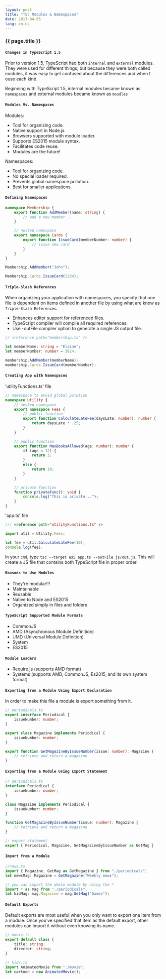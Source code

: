 ```yaml
---
layout: post
title: "TS: Modules & Namespaces"
date: 2017-04-05
lang: en-us
---
```


### {{ page.title }}

#### `Changes in TypeScript 1.5`

Prior to version 1.5, TypeScript had both `internal` and `external` modules. They were used for different things, but because they were both called modules, it was easy to get confused about the differences and when t ouse each kind.

Beginning with TypeScript 1.5, internal modules became known as `namespaces` and external modules became known as `moudles`

#### `Modules Vs. Namespaces`

Modules:
- Tool for organizing code.
- Native support in Node.js
- Browsers supported with module loader.
- Supports ES2015 module syntax.
- Facilitates code reuse.
- Modules are the future!

Namespaces:
- Tool for organizing code.
- No special loader required.
- Prevents global namespace pollution.
- Best for smaller applications.

#### `Defining Namespaces`

```typescript
namespace Membership {
    export function AddMember(name: string) {
        // add a new member...
    }

    // nested namespace
    export namespace Cards {
        export function IssueCard(memberNumber: number) {
            // issue new card
        }
    }
}

Membership.AddMember("John");

Membership.Cards.IssueCard(1234);
```

#### `Triple-Slash References`

When organizing your application with namespaces, you specify that one file is dependent on items defined in another file by using what are know as `Triple-Slash References`. 

- Enhances editor support for referenced files.
- TypeScript compiler will compile all required references.
- Use -outFile compiler option to generate a single JS output file.

```typescript
// <reference path="membership.ts" />

let memberName: string = "Elaine";
let memberNumber: number = 3824;

membership.AddMember(memberName);
membership.Cards.IssueCard(memberNumber);
```

#### `Creating App with Namespaces`

'utilityFunctions.ts' file
```typescript
// namespace to avoid global polution
namespace Utility {
    // nested namespace
    export namespace Fees {
        // public function
        export function CalculateLateFee(daysLate: number): number {
            return daysLate * .25;
        }
    }

    // public function 
    export function MaxBooksAllowed(age: number): number {
        if (age < 12) {
            return 3;
        }
        else {
            return 10;
        }
    }

    // private function
    function privateFunc(): void {
        console.log("This is private...");
    }
}
```

'app.ts' file
```typescript
/// <reference path="utilityFunctions.ts" />

import util = Utility.Fees;

let fee = util.CalculateLateFee(10);
console.log(fee);
```

In your `cmd`, type `tsc --target es5 app.ts --outFile js/out.js`. This will create a JS file that contains both TypeScript file in proper order.

#### `Reasons to Use Modules`

- They're modular!!!
- Maintainable
- Reusable
- Native to Node and ES2015
- Organized simply in files and folders

#### `TypeScript Supported Module Formats`

- CommonJS
- AMD (Asynchronous Module Definition)
- UMD (Universal Module Definition)
- System
- ES2015

#### `Module Loaders`

- Require.js (supports AMD format)
- Systems (supports AMD, CommonJS, Es2015, and its own system format)

#### `Exporting from a Module Using Export Declaration`

In order to make this file a module is export something from it.

```typescript
// periodicals.ts
export interface Periodical {
    issueNumber: number;
}

export class Magazine implements Periodical {
    issueNumber: number;
}

export function GetMagazineByIssueNumber(issue: number): Magazine {
    // retrieve and return a magazine
}
```

#### `Exporting from a Module Using Export Statement`

```typescript
// periodicals.ts
interface Periodical {
    issueNumber: number;
}

class Magazine implements Periodical {
    issueNumber: number;
}

function GetMagazineByIssueNumber(issue: number): Magazine {
    // retrieve and return a magazine
}

// export statement
export { Periodical, Magazine, GetMagazineByIssueNumber as GetMag }
```

#### `Import from a Module`

```typescript
//news.ts
import { Magazine, GetMag as GetMagazine } from "./periodicals";
let newsMag: Magazine = GetMagazine("Weekly news");

// you can import the whole module by using the *
import * as mag from "./periodicals";
let kidMag: mag.Magazine = mag.GetMag("Games");
```

#### `Default Exports`

Default exports are most useful when you only want to export one item from a module. Once you've specified that item as the default export, other modules can import it without even knowing its name.

```typescript
// movie.ts
export default class {
    title: string;
    director: string;
}

// kids.ts
import AnimatedMovie from "./movie";
let cartoon = new AnimatedMovie();
```